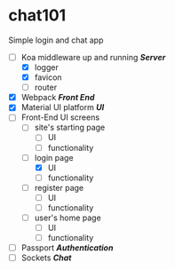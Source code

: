 # chat101
Simple login and chat app
- [ ] Koa middleware up and running  __*Server*__
  - [X] logger
  - [X] favicon
  - [ ] router
- [X] Webpack  __*Front End*__
- [X] Material UI platform  __*UI*__
- [ ] Front-End UI screens
  - [ ] site's starting page
    - [ ] UI
    - [ ] functionality
  - [ ] login page
    - [X] UI
    - [ ] functionality
  - [ ] register page
    - [ ] UI
    - [ ] functionality
  - [ ] user's home page
    - [ ] UI
    - [ ] functionality
- [ ] Passport  __*Authentication*__
- [ ] Sockets  __*Chat*__
